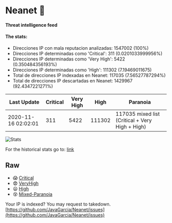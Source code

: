 # Neanet :hocho:
#### Threat intelligence feed
#### The stats:

- Direcciones IP con mala reputacion analizadas: 1547002 (100%)
- Direcciones IP determinadas como 'Critical':  311 (0.0201033999956%)
- Direcciones IP determinadas como 'Very High':  5422 (0.350484356193%)
- Direcciones IP determinadas como 'High':  111302 (7.19469011675)
- Total de direcciones IP indexadas en Neanet:  117035 (7.56527787294%)
- Total de direcciones IP descartadas en Neanet:  1429967 (92.4347221271%)

| Last Update | Critical | Very High | High | Paranoia |
| --- | --- | --- | --- | --- |
| 2020-11-16 02:02:01 | 311 | 5422 | 111302 | 117035 mixed list (Critical + Very High + High)|

![Stats](https://docs.google.com/spreadsheets/d/e/2PACX-1vSnaNMIXVabIpDJjufMlzH7poXnshF3mgd8Is1g9ytUEzVsP5my4Trn8f-xkoLLQ38xpL3HtmUexLo6/pubchart?oid=501124687&format=image)

For the historical stats go to: [link](/stats.csv)
## Raw
- :scream: [Critical](https://raw.githubusercontent.com/JavaGarcia/Neanet/master/blacklists/neanet_critical.txt)
- :fearful: [VeryHigh](https://raw.githubusercontent.com/JavaGarcia/Neanet/master/blacklists/neanet_veryHigh.txtt)
- :frowning: [High](https://raw.githubusercontent.com/JavaGarcia/Neanet/master/blacklists/neanet_high.txt)
- :dizzy_face: [Mixed-Paranoia](https://raw.githubusercontent.com/JavaGarcia/Neanet/master/blacklists/neanet_all.txt)


Your IP is indexed? You may request to takedown. [https://github.com/JavaGarcia/Neanet/issues](https://github.com/JavaGarcia/Neanet/issues)






























































































































































































































































































































































































































































































































































































































































































































































































































































































































































































































































































































































































































































































































































































































































































































































































































































































































































































































































































































































































































































































































































































































































